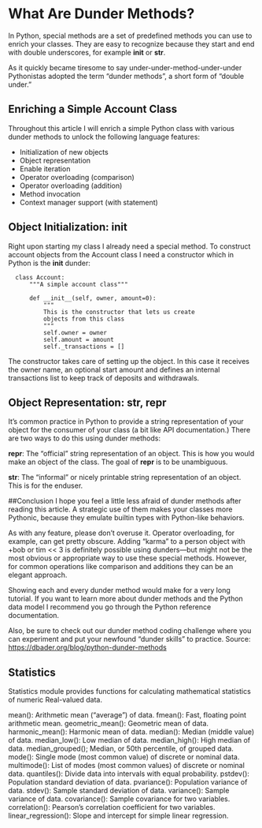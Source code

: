 # What Are Dunder Methods?
In Python, special methods are a set of predefined methods you can use to enrich your classes. They are easy to recognize because they start and end with double underscores, for example __init__ or __str__.

As it quickly became tiresome to say under-under-method-under-under Pythonistas adopted the term “dunder methods”, a short form of “double under.”

## Enriching a Simple Account Class
Throughout this article I will enrich a simple Python class with various dunder methods to unlock the following language features:

* Initialization of new objects
* Object representation
* Enable iteration
* Operator overloading (comparison)
* Operator overloading (addition)
* Method invocation
* Context manager support (with statement)

## Object Initialization: __init__
Right upon starting my class I already need a special method. To construct account objects from the Account class I need a constructor which in Python is the __init__ dunder:

      class Account:
          """A simple account class"""

          def __init__(self, owner, amount=0):
              """
              This is the constructor that lets us create
              objects from this class
              """
              self.owner = owner
              self.amount = amount
              self._transactions = []
The constructor takes care of setting up the object. In this case it receives the owner name,
an optional start amount and defines an internal transactions list to keep track of deposits and withdrawals.
## Object Representation: __str__, __repr__
It’s common practice in Python to provide a string representation of your object for the consumer of your class (a bit like API documentation.) There are two ways to do this using dunder methods:

__repr__: The “official” string representation of an object. This is how you would make an object of the class. The goal of __repr__ is to be unambiguous.

__str__: The “informal” or nicely printable string representation of an object. This is for the enduser.

##Conclusion
I hope you feel a little less afraid of dunder methods after reading this article. A strategic use of them makes your classes more Pythonic, because they emulate builtin types with Python-like behaviors.

As with any feature, please don’t overuse it. Operator overloading, for example, can get pretty obscure. Adding “karma” to a person object with +bob or tim << 3 is definitely possible using dunders—but might not be the most obvious or appropriate way to use these special methods. However, for common operations like comparison and additions they can be an elegant approach.

Showing each and every dunder method would make for a very long tutorial. If you want to learn more about dunder methods and the Python data model I recommend you go through the Python reference documentation.

Also, be sure to check out our dunder method coding challenge where you can experiment and put your newfound “dunder skills” to practice.
Source: https://dbader.org/blog/python-dunder-methods

## Statistics
Statistics module provides functions for calculating mathematical statistics of numeric Real-valued data.

mean(): Arithmetic mean (“average”) of data.
fmean(): Fast, floating point arithmetic mean.
geometric_mean(): Geometric mean of data.
harmonic_mean(): Harmonic mean of data.
median(): Median (middle value) of data.
median_low(): Low median of data.
median_high(): High median of data.
median_grouped(); Median, or 50th percentile, of grouped data.
mode(): Single mode (most common value) of discrete or nominal data.
multimode(): List of modes (most common values) of discrete or nominal data.
quantiles(): Divide data into intervals with equal probability.
pstdev(): Population standard deviation of data.
pvariance(): Population variance of data.
stdev(): Sample standard deviation of data.
variance(): Sample variance of data.
covariance(): Sample covariance for two variables.
correlation(): Pearson’s correlation coefficient for two variables.
linear_regression(): Slope and intercept for simple linear regression.

